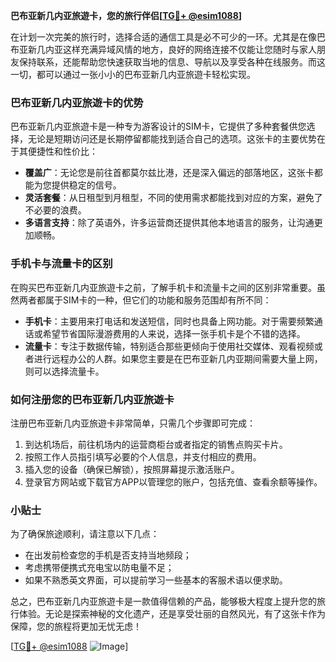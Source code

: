 **巴布亚新几内亚旅遊卡，您的旅行伴侣[[TG💪+ @esim1088](https://t.me/s/esim1088)]**

在计划一次完美的旅行时，选择合适的通信工具是必不可少的一环。尤其是在像巴布亚新几内亚这样充满异域风情的地方，良好的网络连接不仅能让您随时与家人朋友保持联系，还能帮助您快速获取当地的信息、导航以及享受各种在线服务。而这一切，都可以通过一张小小的巴布亚新几内亚旅遊卡轻松实现。

### 巴布亚新几内亚旅遊卡的优势

巴布亚新几内亚旅遊卡是一种专为游客设计的SIM卡，它提供了多种套餐供您选择，无论是短期访问还是长期停留都能找到适合自己的选项。这张卡的主要优势在于其便捷性和性价比：

- **覆盖广**：无论您是前往首都莫尔兹比港，还是深入偏远的部落地区，这张卡都能为您提供稳定的信号。
- **灵活套餐**：从日租型到月租型，不同的使用需求都能找到对应的方案，避免了不必要的浪费。
- **多语言支持**：除了英语外，许多运营商还提供其他本地语言的服务，让沟通更加顺畅。

### 手机卡与流量卡的区别

在购买巴布亚新几内亚旅遊卡之前，了解手机卡和流量卡之间的区别非常重要。虽然两者都属于SIM卡的一种，但它们的功能和服务范围却有所不同：

- **手机卡**：主要用来打电话和发送短信，同时也具备上网功能。对于需要频繁通话或希望节省国际漫游费用的人来说，选择一张手机卡是个不错的选择。
- **流量卡**：专注于数据传输，特别适合那些更倾向于使用社交媒体、观看视频或者进行远程办公的人群。如果您主要是在巴布亚新几内亚期间需要大量上网，则可以选择流量卡。

### 如何注册您的巴布亚新几内亚旅遊卡

注册巴布亚新几内亚旅遊卡非常简单，只需几个步骤即可完成：

1. 到达机场后，前往机场内的运营商柜台或者指定的销售点购买卡片。
2. 按照工作人员指引填写必要的个人信息，并支付相应的费用。
3. 插入您的设备（确保已解锁），按照屏幕提示激活账户。
4. 登录官方网站或下载官方APP以管理您的账户，包括充值、查看余额等操作。

### 小贴士

为了确保旅途顺利，请注意以下几点：
- 在出发前检查您的手机是否支持当地频段；
- 考虑携带便携式充电宝以防电量不足；
- 如果不熟悉英文界面，可以提前学习一些基本的客服术语以便求助。

总之，巴布亚新几内亚旅遊卡是一款值得信赖的产品，能够极大程度上提升您的旅行体验。无论是探索神秘的文化遗产，还是享受壮丽的自然风光，有了这张卡作为保障，您的旅程将更加无忧无虑！

[[TG💪+ @esim1088](https://t.me/s/esim1088) ![Image](https://i.postimg.cc/4NQfJmqS/Snipaste-2025-05-13-00-14-12.png)]